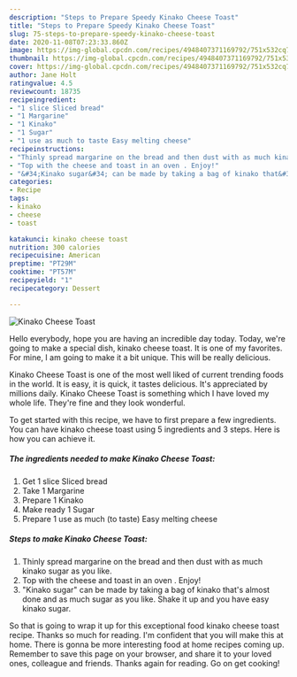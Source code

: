 ```yaml
---
description: "Steps to Prepare Speedy Kinako Cheese Toast"
title: "Steps to Prepare Speedy Kinako Cheese Toast"
slug: 75-steps-to-prepare-speedy-kinako-cheese-toast
date: 2020-11-08T07:23:33.860Z
image: https://img-global.cpcdn.com/recipes/4948407371169792/751x532cq70/kinako-cheese-toast-recipe-main-photo.jpg
thumbnail: https://img-global.cpcdn.com/recipes/4948407371169792/751x532cq70/kinako-cheese-toast-recipe-main-photo.jpg
cover: https://img-global.cpcdn.com/recipes/4948407371169792/751x532cq70/kinako-cheese-toast-recipe-main-photo.jpg
author: Jane Holt
ratingvalue: 4.5
reviewcount: 18735
recipeingredient:
- "1 slice Sliced bread"
- "1 Margarine"
- "1 Kinako"
- "1 Sugar"
- "1 use as much to taste Easy melting cheese"
recipeinstructions:
- "Thinly spread margarine on the bread and then dust with as much kinako sugar as you like."
- "Top with the cheese and toast in an oven . Enjoy!"
- "&#34;Kinako sugar&#34; can be made by taking a bag of kinako that&#39;s almost done and as much sugar as you like. Shake it up and you have easy kinako sugar."
categories:
- Recipe
tags:
- kinako
- cheese
- toast

katakunci: kinako cheese toast 
nutrition: 300 calories
recipecuisine: American
preptime: "PT29M"
cooktime: "PT57M"
recipeyield: "1"
recipecategory: Dessert

---
```



![Kinako Cheese Toast](https://img-global.cpcdn.com/recipes/4948407371169792/751x532cq70/kinako-cheese-toast-recipe-main-photo.jpg)

Hello everybody, hope you are having an incredible day today. Today, we're going to make a special dish, kinako cheese toast. It is one of my favorites. For mine, I am going to make it a bit unique. This will be really delicious.



Kinako Cheese Toast is one of the most well liked of current trending foods in the world. It is easy, it is quick, it tastes delicious. It's appreciated by millions daily. Kinako Cheese Toast is something which I have loved my whole life. They're fine and they look wonderful.


To get started with this recipe, we have to first prepare a few ingredients. You can have kinako cheese toast using 5 ingredients and 3 steps. Here is how you can achieve it.

<!--inarticleads1-->

##### The ingredients needed to make Kinako Cheese Toast:

1. Get 1 slice Sliced bread
1. Take 1 Margarine
1. Prepare 1 Kinako
1. Make ready 1 Sugar
1. Prepare 1 use as much (to taste) Easy melting cheese




<!--inarticleads2-->

##### Steps to make Kinako Cheese Toast:

1. Thinly spread margarine on the bread and then dust with as much kinako sugar as you like.
1. Top with the cheese and toast in an oven . Enjoy!
1. &#34;Kinako sugar&#34; can be made by taking a bag of kinako that&#39;s almost done and as much sugar as you like. Shake it up and you have easy kinako sugar.




So that is going to wrap it up for this exceptional food kinako cheese toast recipe. Thanks so much for reading. I'm confident that you will make this at home. There is gonna be more interesting food at home recipes coming up. Remember to save this page on your browser, and share it to your loved ones, colleague and friends. Thanks again for reading. Go on get cooking!
